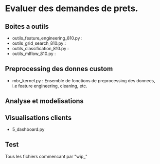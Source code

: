 # Evaluer des demandes de prets.

## Boites a outils
- outils_feature_engineering_810.py :
- outils_grid_search_810.py :
- outils_classification_810.py : 
- outils_mlflow_810.py :

## Preprocessing des donnes custom
- mbr_kernel.py : Ensemble de fonctions de preprocessing des donnees, i.e feature engineering, cleaning, etc.

## Analyse et modelisations


## Visualisations clients
- 5_dashboard.py


## Test 
Tous les fichiers commencant par "wip_"



